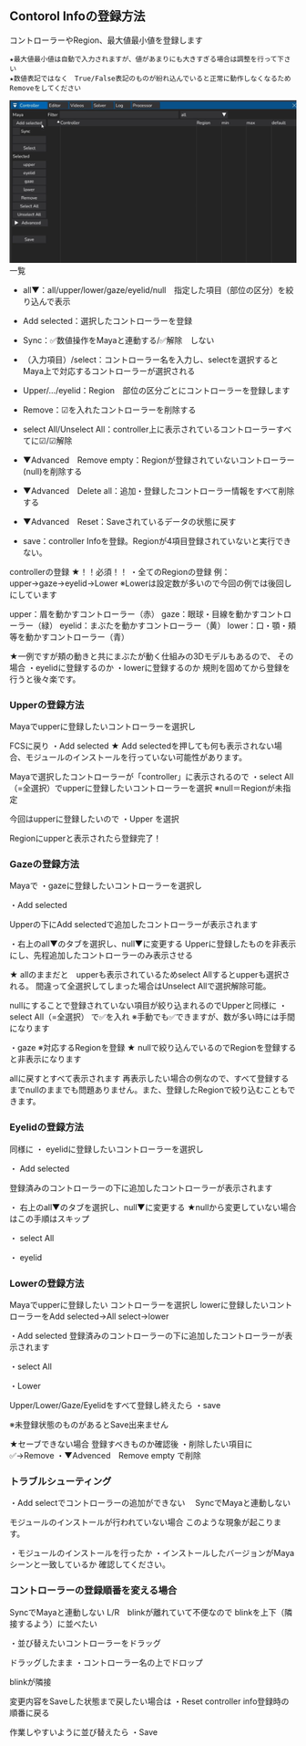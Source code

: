 ## Contorol Infoの登録方法

コントローラーやRegion、最大値最小値を登録します

```{note}
★最大値最小値は自動で入力されますが、値があまりにも大きすぎる場合は調整を行って下さい
★数値表記ではなく　True/False表記のものが紛れ込んでいると正常に動作しなくなるためRemoveをしてください
```

![](images/image38.png)
一覧
- all▼：all/upper/lower/gaze/eyelid/null　指定した項目（部位の区分）を絞り込んで表示
- Add selected：選択したコントローラーを登録
- Sync：✅数値操作をMayaと連動する/✅解除　しない
- （入力項目）/select：コントローラー名を入力し、selectを選択するとMaya上で対応するコントローラーが選択される
- Upper/…/eyelid：Region　部位の区分ごとにコントローラーを登録します
- Remove：☑を入れたコントローラーを削除する
- select All/Unselect All：controller上に表示されているコントローラーすべてに☑/☑解除
- ▼Advanced　Remove empty：Regionが登録されていないコントローラー(null)を削除する
- ▼Advanced　Delete all：追加・登録したコントローラー情報をすべて削除する
- ▼Advanced　Reset：Saveされているデータの状態に戻す

- save：controller Infoを登録。Regionが4項目登録されていないと実行できない。

controllerの登録
★！！必須！！ ・全てのRegionの登録
例：upper→gaze→eyelid→Lower 
※Lowerは設定数が多いので今回の例では後回しにしています

upper：眉を動かすコントローラー（赤）
gaze：眼球・目線を動かすコントローラー（緑）
eyelid：まぶたを動かすコントローラー（黄）
lower：口・顎・頬等を動かすコントローラー（青）

★一例ですが頬の動きと共にまぶたが動く仕組みの3Dモデルもあるので、
その場合
・eyelidに登録するのか 
・lowerに登録するのか 
規則を固めてから登録を行うと後々楽です。


### Upperの登録方法 
Mayaでupperに登録したいコントローラーを選択し

FCSに戻り
・Add selected
★ Add selectedを押しても何も表示されない場合、モジュールのインストールを行っていない可能性があります。

Mayaで選択したコントローラーが「controller」に表示されるので
・select All（=全選択）でupperに登録したいコントローラーを選択
※null＝Regionが未指定

今回はupperに登録したいので
・Upper
を選択

Regionにupperと表示されたら登録完了！

### Gazeの登録方法
Mayaで
・gazeに登録したいコントローラーを選択し

・Add selected

Upperの下にAdd selectedで追加したコントローラーが表示されます

・右上のall▼のタブを選択し、null▼に変更する
Upperに登録したものを非表示にし、先程追加したコントローラーのみ表示させる

★ allのままだと　upperも表示されているためselect Allするとupperも選択される。
間違って全選択してしまった場合はUnselect Allで選択解除可能。

nullにすることで登録されていない項目が絞り込まれるのでUpperと同様に
・select All（=全選択）
で✅を入れ
※手動でも✅できますが、数が多い時には手間になります

・gaze
※対応するRegionを登録
★ nullで絞り込んでいるのでRegionを登録すると非表示になります

allに戻すとすべて表示されます
 再表示したい場合の例なので、すべて登録するまでnullのままでも問題ありません。また、登録したRegionで絞り込むこともできます。


### Eyelidの登録方法
同様に
・ eyelidに登録したいコントローラーを選択し

・ Add selected

登録済みのコントローラーの下に追加したコントローラーが表示されます

・ 右上のall▼のタブを選択し、null▼に変更する
★nullから変更していない場合はこの手順はスキップ

・ select All

・ eyelid


### Lowerの登録方法
Mayaでupperに登録したい コントローラーを選択し
lowerに登録したいコントローラーをAdd selected→All select→lower

・Add selected
登録済みのコントローラーの下に追加したコントローラーが表示されます

・select All

・Lower

Upper/Lower/Gaze/Eyelidをすべて登録し終えたら
・save

※未登録状態のものがあるとSave出来ません

★セーブできない場合
登録すべきものか確認後
・削除したい項目に✅→Remove
・▼Advenced　Remove empty
で削除

### トラブルシューティング
・Add selectでコントローラーの追加ができない　
SyncでMayaと連動しない

モジュールのインストールが行われていない場合
このような現象が起こります。

・モジュールのインストールを行ったか
・インストールしたバージョンがMayaシーンと一致しているか
確認してください。

### コントローラーの登録順番を変える場合
SyncでMayaと連動しない
L/R　blinkが離れていて不便なので
blinkを上下（隣接するよう）に並べたい

・並び替えたいコントローラーをドラッグ

ドラッグしたまま
・コントローラー名の上でドロップ

blinkが隣接

変更内容をSaveした状態まで戻したい場合は
・Reset
controller info登録時の順番に戻る

作業しやすいように並び替えたら
・Save

